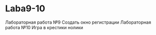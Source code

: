 # Laba9-10
Лабораторная работа №9 Создать окно регистрации
Лабораторная работа №10 Игра в крестики нолики

